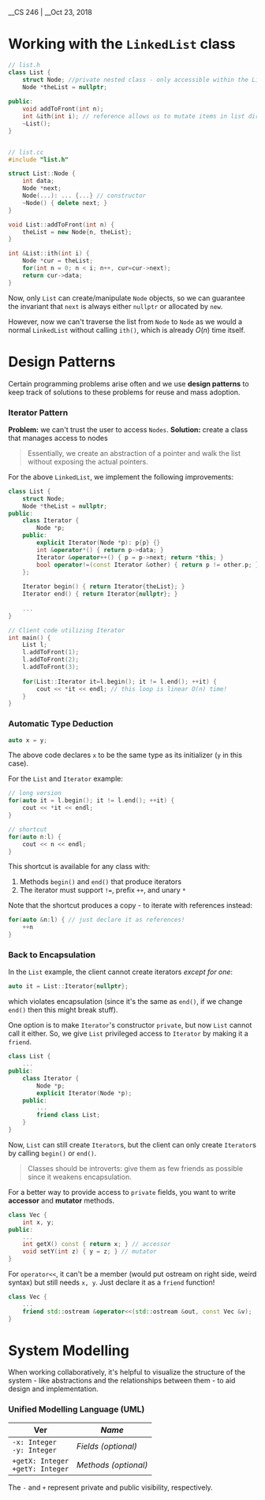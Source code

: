 __CS 246 | __Oct 23, 2018

# Working with the `LinkedList` class

```cpp
// list.h
class List {
    struct Node; //private nested class - only accessible within the List class
    Node *theList = nullptr;
    
public:
    void addToFront(int n);
    int &ith(int i); // reference allows us to mutate items in list directly
    ~List();
}


// list.cc
#include "list.h"

struct List::Node {
    int data;
    Node *next;
    Node(...): ... {...} // constructor
    ~Node() { delete next; }
}

void List::addToFront(int n) {
    theList = new Node{n, theList};
}

int &List::ith(int i) {
    Node *cur = theList;
    for(int n = 0; n < i; n++, cur=cur->next);
    return cur->data;
}
```

Now, only `List` can create/manipulate `Node` objects, so we can guarantee the invariant that `next` is always either `nullptr` or allocated by `new`.

However, now we can't traverse the list from `Node` to `Node` as we would a normal `LinkedList` without calling `ith()`, which is already $O(n)$ time itself.



# Design Patterns

Certain programming problems arise often and we use __design patterns__ to keep track of solutions to these problems for reuse and mass adoption.

### Iterator Pattern 

**Problem:** we can't trust the user to access `Nodes`.
**Solution:** create a class that manages access to nodes

> Essentially, we create an abstraction of a pointer and walk the list without exposing the actual pointers.

For the above `LinkedList`, we implement the following improvements:

```cpp
class List {
    struct Node;
    Node *theList = nullptr;
public:
    class Iterator {
        Node *p;
    public:
        explicit Iterator(Node *p): p{p} {}
        int &operator*() { return p->data; }
        Iterator &operator++() { p = p->next; return *this; }
        bool operator!=(const Iterator &other) { return p != other.p; }
    };
    
    Iterator begin() { return Iterator{theList}; }
    Iterator end() { return Iterator{nullptr}; }
    
    ...
}

// Client code utilizing Iterator
int main() {
    List l;
    l.addToFront(1);
    l.addToFront(2);
    l.addToFront(3);
    
    for(List::Iterator it=l.begin(); it != l.end(); ++it) {
        cout << *it << endl; // this loop is linear O(n) time!
    }
}
```

### Automatic Type Deduction

```cpp
auto x = y;
```

The above code declares `x` to be the same type as its initializer (`y` in this case).

For the `List` and `Iterator` example:

```cpp
// long version
for(auto it = l.begin(); it != l.end(); ++it) {
    cout << *it << endl;
}

// shortcut
for(auto n:l) {
    cout << n << endl;
}
```

This shortcut is available for any class with:

1. Methods `begin()` and `end()` that produce iterators
2. The iterator must support `!=`, prefix `++`, and unary `*`

Note that the shortcut produces a copy - to iterate with references instead:

```cpp
for(auto &n:l) { // just declare it as references!
    ++n
}
```

### Back to Encapsulation

In the `List` example, the client cannot create iterators _except for one_:

```cpp
auto it = List::Iterator{nullptr};
```

which violates encapsulation (since it's the same as `end()`, if we change `end()` then this might break stuff). 

One option is to make `Iterator`'s constructor `private`, but now `List` cannot call it either. So, we give `List` privileged access to `Iterator` by making it a `friend`. 

```cpp
class List {
    ...
public:
    class Iterator {
        Node *p;
        explicit Iterator(Node *p);
    public:
        ...
        friend class List;
    }
}
```

Now, `List` can still create `Iterator`s, but the client can only create `Iterator`s by calling `begin()` or `end()`.

> Classes should be introverts: give them as few friends as possible since it weakens encapsulation.

For a better way to provide access to `private` fields, you want to write __accessor__ and __mutator__ methods.

```cpp
class Vec {
    int x, y;
public:
    ...
    int getX() const { return x; } // accessor
    void setY(int z) { y = z; } // mutator 
}
```

For `operator<<`, it can't be a member (would put ostream on right side, weird syntax) but still needs `x, y`. Just declare it as a `friend` function!

```cpp
class Vec {
    ...
    friend std::ostream &operator<<(std::ostream &out, const Vec &v);
}
```



# System Modelling

When working collaboratively, it's helpful to visualize the structure of the system - like abstractions and the relationships between them - to aid design and implementation.

### Unified Modelling Language (UML)

| Ver                                    | _Name_ |
| - | - |
|`-x: Integer`<br />`-y: Integer`| _Fields (optional)_ |
|`+getX: Integer`<br />`+getY: Integer`| _Methods (optional)_ |

The `-` and `+` represent private and public visibility, respectively.